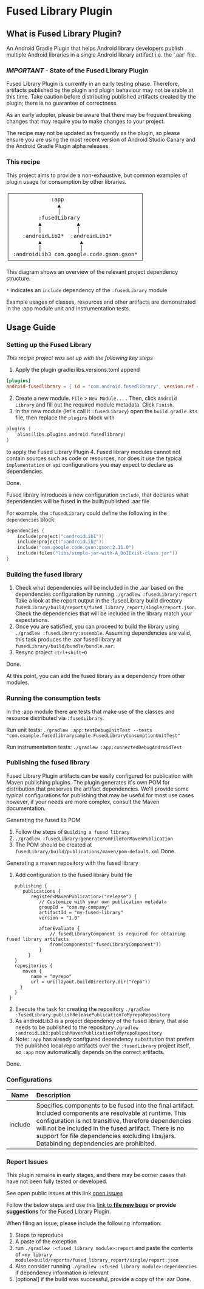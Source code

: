 # Fused Library Plugin

## What is Fused Library Plugin?

An Android Gradle Plugin that helps Android library developers publish multiple Android libraries in a
single Android library artifact i.e. the '.aar' file.

### *IMPORTANT* - State of the Fused Library Plugin
Fused Library Plugin is currently in an early testing phase. Therefore, artifacts published by the
plugin and plugin behaviour may not be stable at this time. Take caution before distributing
published artifacts created by the plugin; there is no guarantee of correctness.

As an early adopter, please be aware that there may be frequent breaking changes that may require
you to make changes to your project.

The recipe may not be updated as frequently as the plugin, so please ensure you are using the most
recent version of Android Studio Canary and the Android Gradle Plugin alpha releases.

### This recipe

This project aims to provide a non-exhaustive, but common examples of plugin usage for consumption
by other libraries.
<pre>
┌─────────────────────────────────────────┐
│             :app                        │
│               ▲                         │
│               │                         │
│         :fusedLibrary                   │
│         ▲           ▲                   │
│         │           │                   │
│    :androidLib2*  :androidLib1*         │
│         ▲            ▲                  │
│         │            │                  │
│ :androidLib3 com.google.code.gson:gson* │
└─────────────────────────────────────────┘
</pre>
This diagram shows an overview of the relevant project dependency structure.

`*` indicates an `include` dependency of the `:fusedLibrary` module

Example usages of classes, resources and other artifacts are demonstrated in the :app module unit
and instrumentation tests.

## Usage Guide

### Setting up the Fused Library

*This recipe project was set up with the following key steps*

1. Apply the plugin
   gradle/libs.versions.toml append
```toml
[plugins]
android-fusedlibrary = { id = "com.android.fusedlibrary", version.ref = "agp" }
```
2. Create a new module. `File` > `New Module...` . Then, click `Android Library` and fill out the
   required module metadata. Click `Finish`.
3. In the new module (let's call it `:fusedLibrary`) open the `build.gradle.kts` file,
   then replace the `plugins` block with
```kts
plugins {
    alias(libs.plugins.android.fusedlibrary)
}
```
to apply the Fused Library Plugin
4. Fused library modules cannot not contain sources such as code or resources, nor does it use
   the typical `implementation` or `api` configurations you may expect to declare as dependencies.

Done.

Fused library introduces a new configuration `include`, that declares what dependencies will be
fused in the built/published .aar file.

For example, the `:fusedLibrary` could define the following in the `dependencies` block:

```kts
dependencies {
    include(project(":androidLib1"))
    include(project(":androidLib2"))
    include("com.google.code.gson:gson:2.11.0")
    include(files("libs/simple-jar-with-A_DoIExist-class.jar"))
}
```

### Building the fused library

1. Check what dependencies will be included in the .aar based on the dependencies configuration
   by running `./gradlew :fusedLibrary:report`
   Take a look at the report output in the :fusedLibrary build directory
   `fusedLibrary/build/reports/fused_library_report/single/report.json`. Check the dependencies that
   will be included in the library match your expectations.
2. Once you are satisfied, you can proceed to build the library using
   `./gradlew :fusedLibrary:assemble`. Assuming dependencies are valid,
   this task produces the .aar fused library at `fusedLibrary/build/bundle/bundle.aar`.
3. Resync project `ctrl+shift+O`

Done.

At this point, you can add the fused library as a dependency from other modules.

### Running the consumption tests

In the :app module there are tests that make use of the classes and resource distributed via 
`:fusedLibrary`.

Run unit tests: `./gradlew :app:testDebugUnitTest --tests "com.example.fusedlibrarysample.FusedLibraryConsumptionUnitTest"`

Run instrumentation tests: `./gradlew :app:connectedDebugAndroidTest`

### Publishing the fused library

Fused Library Plugin artifacts can be easily configured for publication with Maven publishing
plugins. The plugin generates it's own POM for distribution that preserves the artifact dependencies.
We'll provide some typical configurations for publishing that may be useful for most use cases
however, if your needs are more complex, consult the Maven documentation.

Generating the fused lib POM
1. Follow the steps of `Building a fused library`
2. `./gradlew :fusedLibrary:generatePomFileForMavenPublication`
3. The POM should be created at `fusedLibrary/build/publications/maven/pom-default.xml`
Done.

Generating a maven repository with the fused library
1. Add configuration to the fused library build file
```
   publishing {
      publications {
         register<MavenPublication>("release") {
            // Customize with your own publication metadata
            groupId = "com.my-company"
            artifactId = "my-fused-library"
            version = "1.0"

            afterEvaluate {
                // fusedLibraryComponent is required for obtaining fused library artifacts
                from(components["fusedLibraryComponent"])
            }
        }
   }
   repositories {
      maven {
         name = "myrepo"
         url = uri(layout.buildDirectory.dir("repo"))
     }
   }
 }

```
2. Execute the task for creating the repository `./gradlew :fusedLibrary:publishReleasePublicationToMyrepoRepository`
3. As androidLib3 is a project dependency of the fused library, that also needs to be published to 
the repository`./gradlew :androidLib3:publishMavenPublicationToMyrepoRepository`
4. Note: `:app` has already configured dependency substitution that prefers the published local repo 
artifacts over the `:fusedLibrary` project itself, so `:app` now automatically depends on the correct 
artifacts.

Done.

### Configurations

| Name    | Description                                                                                                                                                                                                                                                                                                               |
|---------|:--------------------------------------------------------------------------------------------------------------------------------------------------------------------------------------------------------------------------------------------------------------------------------------------------------------------------|
| include | Specifies components to be fused into the final artifact. Included components are resolvable at runtime. This configuration is not transitive, therefore dependencies will not be included in the fused artifact. There is no support for file dependencies excluding libs/jars. Databinding dependencies are prohibited. |

### Report Issues

This plugin remains in early stages, and there may be corner cases that have not been fully tested
or developed.

See open public issues at this link [open issues](https://issuetracker.google.com/components/1692458)

Follow the below steps and use this [link to **file new bugs**](https://issuetracker.google.com/issues/new?title=%5Bfused+lib+-+public%5D+%3CIssue+Name+Here%3E&cc=lukeedgar%40google.com%2C+android-gradle%40google.com&description=1.+Steps+to+reproduce%0A2.+A+paste+of+the+exception%0A3.+run+%60.%2Fgradlew+%3A%3Cfused+library+module%3E%3Areport%60+and+paste+the+contents+of+%0A%60%3Cmy+library+module%3Ebuild%2Freports%2Ffused_library_report%2Fsingle%2Freport.json%60%0A4.+Also+consider+running+%60.%2Fgradlew+%3A%3Cfused+library+module%3E%3Adependencies%60+if+dependency+information+is+relevant%0A5.+%5C%5Boptional%5C%5D+if+the+build+was+successful%2C+provide+a+copy+of+the+.aar&format=MARKDOWN&component=192708&type=BUG&priority=P2&severity=S2&hotlistIds=4053459&assignee=lukeedgar%40google.com)
**or provide suggestions** for the Fused Library Plugin.

When filing an issue, please include the following information:
1. Steps to reproduce
2. A paste of the exception
3. run `./gradlew :<fused library module>:report` and paste the contents of 
`<my library module>build/reports/fused_library_report/single/report.json`
4. Also consider running `./gradlew :<fused library module>:dependencies` if dependency information is relevant
5. \[optional\] if the build was successful, provide a copy of the .aar
Done.
